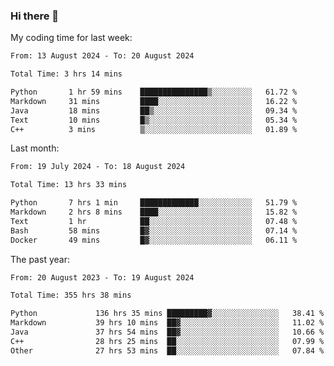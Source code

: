 ### Hi there 👋

My coding time for last week:

<!--START_SECTION:week-->

```txt
From: 13 August 2024 - To: 20 August 2024

Total Time: 3 hrs 14 mins

Python       1 hr 59 mins    ███████████████▒░░░░░░░░░   61.72 %
Markdown     31 mins         ████░░░░░░░░░░░░░░░░░░░░░   16.22 %
Java         18 mins         ██▒░░░░░░░░░░░░░░░░░░░░░░   09.34 %
Text         10 mins         █▒░░░░░░░░░░░░░░░░░░░░░░░   05.34 %
C++          3 mins          ▒░░░░░░░░░░░░░░░░░░░░░░░░   01.89 %
```

<!--END_SECTION:week-->

Last month:

<!--START_SECTION:month-->

```txt
From: 19 July 2024 - To: 18 August 2024

Total Time: 13 hrs 33 mins

Python       7 hrs 1 min     █████████████░░░░░░░░░░░░   51.79 %
Markdown     2 hrs 8 mins    ████░░░░░░░░░░░░░░░░░░░░░   15.82 %
Text         1 hr            ██░░░░░░░░░░░░░░░░░░░░░░░   07.48 %
Bash         58 mins         █▓░░░░░░░░░░░░░░░░░░░░░░░   07.14 %
Docker       49 mins         █▓░░░░░░░░░░░░░░░░░░░░░░░   06.11 %
```

<!--END_SECTION:month-->

The past year:

<!--START_SECTION:year-->

```txt
From: 20 August 2023 - To: 19 August 2024

Total Time: 355 hrs 38 mins

Python             136 hrs 35 mins █████████▓░░░░░░░░░░░░░░░   38.41 %
Markdown           39 hrs 10 mins  ██▓░░░░░░░░░░░░░░░░░░░░░░   11.02 %
Java               37 hrs 54 mins  ██▓░░░░░░░░░░░░░░░░░░░░░░   10.66 %
C++                28 hrs 25 mins  ██░░░░░░░░░░░░░░░░░░░░░░░   07.99 %
Other              27 hrs 53 mins  ██░░░░░░░░░░░░░░░░░░░░░░░   07.84 %
```

<!--END_SECTION:year-->
